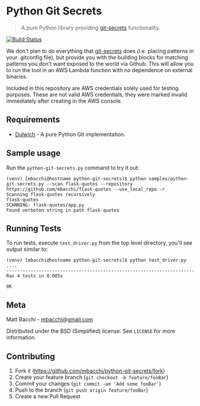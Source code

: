 # Python Git Secrets
> A pure Python library providing [git-secrets](https://github.com/awslabs/git-secrets) functionality.

[![Build Status][travis-image]][travis-url]

We don't plan to do everything that [git-secrets](https://github.com/awslabs/git-secrets) does
(i.e. placing patterns in your .gitconfig file), but provide you with the building blocks for
matching patterns you don't want exposed to the world via Github. This will allow you to run
the tool in an AWS Lambda function with no dependence on external binaries.

Included in this repository are AWS credentials solely used for testing purposes. These are not valid
AWS credentials, they were marked invalid immediately after creating in the AWS console.

## Requirements

* [Dulwich](https://github.com/jelmer/dulwich) - A pure Python Git implementation.

## Sample usage

Run the `python-git-secrets.py` command to try it out:

    (venv) [mbacchi@hostname python-git-secrets]$ python samples/python-git-secrets.py --scan flask-quotes --repository https://github.com/mbacchi/flask-quotes --use_local_repo -r
    Scanning flask-quotes recursively
    flask-quotes
    SCANNING: flask-quotes/app.py
    Found verboten string in path flask-quotes

## Running Tests

To run tests, execute `test_driver.py` from the top level directory, you'll see output similar to:


    (venv) [mbacchi@hostname python-git-secrets]$ python test_driver.py
    ....
    ----------------------------------------------------------------------
    Ran 4 tests in 0.005s
    
    OK

## Meta

Matt Bacchi - mbacchi@gmail.com

Distributed under the BSD (Simplified) license. See ``LICENSE`` for more information.

## Contributing

1. Fork it (<https://github.com/mbacchi/python-git-secrets/fork>)
2. Create your feature branch (`git checkout -b feature/fooBar`)
3. Commit your changes (`git commit -am 'Add some fooBar'`)
4. Push to the branch (`git push origin feature/fooBar`)
5. Create a new Pull Request


<!-- Markdown link & img dfn's -->
[travis-image]: https://travis-ci.org/mbacchi/python-git-secrets.svg?branch=master
[travis-url]: https://travis-ci.org/mbacchi/python-git-secrets
